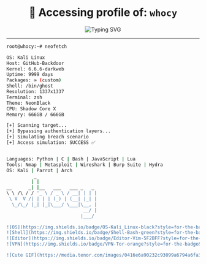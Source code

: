 <h1 align="center">👾 Accessing profile of: <code>whocy</code></h1>
<p align="center">
  <img src="https://readme-typing-svg.herokuapp.com?font=Fira+Code&pause=1000&color=00FF00&background=000000&center=true&vCenter=true&width=435&lines=Establishing+Secure+Connection...;Access+Level:+ROOT;Welcome+to+the+Deep+Zone" alt="Typing SVG" />
</p>

---

```bash
root@whocy:~# neofetch

OS: Kali Linux
Host: GitHub-Backdoor
Kernel: 6.6.6-darkweb                                                                                         _                      
Uptime: 9999 days
Packages: ∞ (custom)
Shell: /bin/ghost
Resolution: 1337x1337
Terminal: zsh
Theme: NeonBlack
CPU: Shadow Core X
Memory: 666GB / 666GB

[+] Scanning target...
[+] Bypassing authentication layers...
[+] Simulating breach scenario 
[+] Access simulation: SUCCESS ✅


Languages: Python | C | Bash | JavaScript | Lua
Tools: Nmap | Metasploit | Wireshark | Burp Suite | Hydra
OS: Kali | Parrot | Arch
          _                      
         | |                     
__      _| |__   ___   ___ _   _ 
\ \ /\ / / '_ \ / _ \ / __| | | |
 \ V  V /| | | | (_) | (__| |_| |
  \_/\_/ |_| |_|\___/ \___|\__, |
                            __/ |
                           |___/ 

![OS](https://img.shields.io/badge/OS-Kali_Linux-black?style=for-the-badge&logo=kali-linux)
![Shell](https://img.shields.io/badge/Shell-Bash-green?style=for-the-badge&logo=bash)
![Editor](https://img.shields.io/badge/Editor-Vim-5F2BFF?style=for-the-badge&logo=vim)
![VPN](https://img.shields.io/badge/VPN-Tor-orange?style=for-the-badge&logo=tor)

![Cute GIF](https://media.tenor.com/images/0416e6a90232c93099a6794a6fa32096/tenor.gif)
